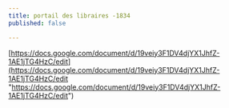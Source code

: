```yaml
---
title: portail des libraires -1834
published: false

---
```

[https://docs.google.com/document/d/19veiy3F1DV4djYX1JhfZ-1AE1jTG4HzC/edit](https://docs.google.com/document/d/19veiy3F1DV4djYX1JhfZ-1AE1jTG4HzC/edit "https://docs.google.com/document/d/19veiy3F1DV4djYX1JhfZ-1AE1jTG4HzC/edit")
